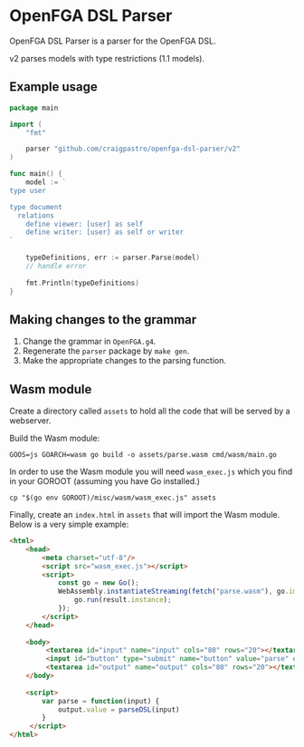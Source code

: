 # OpenFGA DSL Parser

OpenFGA DSL Parser is a parser for the OpenFGA DSL.

v2 parses models with type restrictions (1.1 models).

## Example usage

```go
package main

import (
	"fmt"

	parser "github.com/craigpastro/openfga-dsl-parser/v2"
)

func main() {
	model := `
type user

type document
  relations
    define viewer: [user] as self
    define writer: [user] as self or writer
`
			
	typeDefinitions, err := parser.Parse(model)
	// handle error
	
	fmt.Println(typeDefinitions)
}
```

## Making changes to the grammar

1. Change the grammar in `OpenFGA.g4`.
2. Regenerate the `parser` package by `make gen`.
3. Make the appropriate changes to the parsing function. 

## Wasm module

Create a directory called `assets` to hold all the code that will be served by a webserver.

Build the Wasm module:
```
GOOS=js GOARCH=wasm go build -o assets/parse.wasm cmd/wasm/main.go
```

In order to use the Wasm module you will need `wasm_exec.js` which you find in your GOROOT (assuming you have Go installed.)
```
cp "$(go env GOROOT)/misc/wasm/wasm_exec.js" assets
```

Finally, create an `index.html` in `assets` that will import the Wasm module. Below is a very simple example:
```html
<html>
    <head>
        <meta charset="utf-8"/>
        <script src="wasm_exec.js"></script>
        <script>
            const go = new Go();
            WebAssembly.instantiateStreaming(fetch("parse.wasm"), go.importObject).then((result) => {
                go.run(result.instance);
            });
        </script>
    </head>
    
    <body>
         <textarea id="input" name="input" cols="80" rows="20"></textarea>
         <input id="button" type="submit" name="button" value="parse" onclick="parse(input.value)"/>
         <textarea id="output" name="output" cols="80" rows="20"></textarea>
    </body>
    
    <script>
        var parse = function(input) {
            output.value = parseDSL(input)
        }
     </script>
</html>
```
